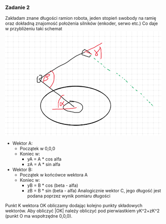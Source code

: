 ### Zadanie 2
Zakładam znane długości ramion robota, jeden stopień swobody na ramię oraz dokładną znajomość położenia silników (enkoder, serwo etc.)
Co daje w przybliżeniu taki schemat
![Robotarm](https://github.com/MSlomiany/Linetech_test/blob/master/zadanie2/robot.png)
* Wektor A:
  * Początek w 0,0,0
  * Koniec w:
    * yA = A * cos alfa
    * zA = A * sin alfa
* Wektor B:
  * Początek w końcówce wektora A
  * Koniec w:
    * yB = B * cos (beta - alfa)
    * zB = B * sin (beta - alfa)
Analogicznie wektor C, jego długość jest podana poprzez wynik pomiaru długości

Punkt K wektora OK obliczamy dodając kolejno punkty składowych wektorów.
Aby obliczyć |OK| należy obliczyć pod pierwiastkiem yK^2+zK^2 (punkt O ma wspołrzędne 0,0,0).


